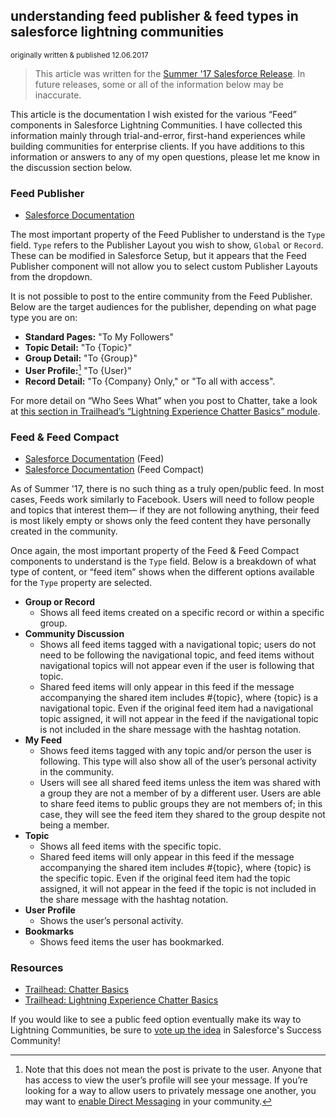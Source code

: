 ## understanding feed publisher & feed types in salesforce lightning communities
<small>originally written & published 12.06.2017</small>

>This article was written for the [Summer '17 Salesforce Release](https://releasenotes.docs.salesforce.com/en-us/summer17/release-notes/salesforce_release_notes.htm). In future releases, some or all of the information below may be inaccurate.

This article is the documentation I wish existed for the various “Feed” components in Salesforce Lightning Communities. I have collected this information mainly through trial-and-error, first-hand experiences while building communities for enterprise clients. If you have additions to this information or answers to any of my open questions, please let me know in the discussion section below.

### Feed Publisher

* [Salesforce Documentation](https://developer.salesforce.com/docs/atlas.en-us.community_templates.meta/community_templates/rss_feed_publisher.htm)

The most important property of the Feed Publisher to understand is the `Type` field. `Type` refers to the Publisher Layout you wish to show, `Global` or `Record`. These can be modified in Salesforce Setup, but it appears that the Feed Publisher component will not allow you to select custom Publisher Layouts from the dropdown.

It is not possible to post to the entire community from the Feed Publisher. Below are the target audiences for the publisher, depending on what page type you are on:

* **Standard Pages:** "To My Followers"
* **Topic Detail:** "To {Topic}"
* **Group Detail:** "To {Group}"
* **User Profile:**[^1] "To {User}"
* **Record Detail:** "To {Company} Only," or "To all with access".

[^1]: Note that this does not mean the post is private to the user. Anyone that has access to view the user’s profile will see your message. If you’re looking for a way to allow users to privately message one another, you may want to [enable Direct Messaging](https://help.salesforce.com/articleView?id=networks_enable_direct_messages.htm&type=0&language=en_US&release=208.8) in your community.

For more detail on “Who Sees What” when you post to Chatter, take a look at [this section in Trailhead’s “Lightning Experience Chatter Basics” module](https://trailhead.salesforce.com/en/modules/chatter/units/chatter_intro#Tdxn4tBK-heading11).

### Feed & Feed Compact
* [Salesforce Documentation](https://developer.salesforce.com/docs/atlas.en-us.community_templates.meta/community_templates/rss_feed.htm) (Feed)
* [Salesforce Documentation](https://developer.salesforce.com/docs/atlas.en-us.community_templates.meta/community_templates/rss_feed_compact.htm) (Feed Compact)

As of Summer '17, there is no such thing as a truly open/public feed. In most cases, Feeds work similarly to Facebook. Users will need to follow people and topics that interest them— if they are not following anything, their feed is most likely empty or shows only the feed content they have personally created in the community.

Once again, the most important property of the Feed & Feed Compact components to understand is the `Type` field. Below is a breakdown of what type of content, or “feed item” shows when the different options available for the `Type` property are selected.

* **Group or Record**
  * Shows all feed items created on a specific record or within a specific group.
* **Community Discussion**
  * Shows all feed items tagged with a navigational topic; users do not need to be following the navigational topic, and feed items without navigational topics will not appear even if the user is following that topic.
  * Shared feed items will only appear in this feed if the message accompanying the shared item includes #{topic}, where {topic} is a navigational topic. Even if the original feed item had a navigational topic assigned, it will not appear in the feed if the navigational topic is not included in the share message with the hashtag notation.
* **My Feed**
  * Shows feed items tagged with any topic and/or person the user is following. This type will also show all of the user’s personal activity in the community.
  * Users will see all shared feed items unless the item was shared with a group they are not a member of by a different user. Users are able to share feed items to public groups they are not members of; in this case, they will see the feed item they shared to the group despite not being a member.
* **Topic**
  * Shows all feed items with the specific topic.
  * Shared feed items will only appear in this feed if the message accompanying the shared item includes #{topic}, where {topic} is the specific topic. Even if the original feed item had the topic assigned, it will not appear in the feed if the topic is not included in the share message with the hashtag notation.
* **User Profile**
  * Shows the user’s personal activity.
* **Bookmarks**
  * Shows feed items the user has bookmarked.

### Resources
* [Trailhead: Chatter Basics](https://trailhead.salesforce.com/modules/chatter)
* [Trailhead: Lightning Experience Chatter Basics](https://trailhead.salesforce.com/en/modules/lex_implementation_chatter)

If you would like to see a public feed option eventually make its way to Lightning Communities, be sure to [vote up the idea](https://success.salesforce.com/ideaView?id=0873A0000003SbzQAE) in Salesforce's Success Community!